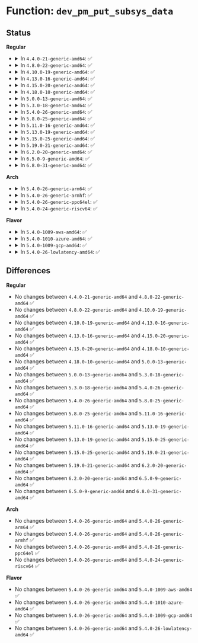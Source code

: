 # Function: <code>dev_pm_put_subsys_data</code>

## Status
<b>Regular</b>
<ul>
<li>
<details>
<summary>In <code>4.4.0-21-generic-amd64</code>: ✅</summary>

```c
void dev_pm_put_subsys_data(struct device * dev)
```

```json
{
  "name": "dev_pm_put_subsys_data",
  "collision_type": "Unique Global",
  "inline_type": "No",
  "funcs": [
    {
      "addr": 18446744071584434816,
      "name": "dev_pm_put_subsys_data",
      "external": true,
      "loc": "drivers/base/power/common.c:61",
      "file": "drivers/base/power/common.c",
      "inline": "seen, unknown",
      "caller_inline": [],
      "caller_func": [
        "drivers/base/power/clock_ops.c:pm_clk_destroy"
      ]
    }
  ],
  "symbols": [
    {
      "addr": 18446744071584434816,
      "name": "dev_pm_put_subsys_data",
      "section": ".text",
      "bind": "STB_GLOBAL",
      "size": 105
    }
  ]
}
```
</details>
</li>
<li>
<details>
<summary>In <code>4.8.0-22-generic-amd64</code>: ✅</summary>

```c
void dev_pm_put_subsys_data(struct device * dev)
```

```json
{
  "name": "dev_pm_put_subsys_data",
  "collision_type": "Unique Global",
  "inline_type": "No",
  "funcs": [
    {
      "addr": 18446744071584770784,
      "name": "dev_pm_put_subsys_data",
      "external": true,
      "loc": "drivers/base/power/common.c:63",
      "file": "drivers/base/power/common.c",
      "inline": "seen, unknown",
      "caller_inline": [],
      "caller_func": [
        "drivers/base/power/domain.c:__pm_genpd_add_device",
        "drivers/base/power/domain.c:genpd_free_dev_data",
        "drivers/base/power/clock_ops.c:pm_clk_destroy"
      ]
    }
  ],
  "symbols": [
    {
      "addr": 18446744071584770784,
      "name": "dev_pm_put_subsys_data",
      "section": ".text",
      "bind": "STB_GLOBAL",
      "size": 100
    }
  ]
}
```
</details>
</li>
<li>
<details>
<summary>In <code>4.10.0-19-generic-amd64</code>: ✅</summary>

```c
void dev_pm_put_subsys_data(struct device * dev)
```

```json
{
  "name": "dev_pm_put_subsys_data",
  "collision_type": "Unique Global",
  "inline_type": "No",
  "funcs": [
    {
      "addr": 18446744071584961184,
      "name": "dev_pm_put_subsys_data",
      "external": true,
      "loc": "drivers/base/power/common.c:63",
      "file": "drivers/base/power/common.c",
      "inline": "seen, unknown",
      "caller_inline": [],
      "caller_func": [
        "drivers/base/power/domain.c:__pm_genpd_add_device",
        "drivers/base/power/domain.c:genpd_free_dev_data",
        "drivers/base/power/clock_ops.c:pm_clk_destroy"
      ]
    }
  ],
  "symbols": [
    {
      "addr": 18446744071584961184,
      "name": "dev_pm_put_subsys_data",
      "section": ".text",
      "bind": "STB_GLOBAL",
      "size": 100
    }
  ]
}
```
</details>
</li>
<li>
<details>
<summary>In <code>4.13.0-16-generic-amd64</code>: ✅</summary>

```c
void dev_pm_put_subsys_data(struct device * dev)
```

```json
{
  "name": "dev_pm_put_subsys_data",
  "collision_type": "Unique Global",
  "inline_type": "No",
  "funcs": [
    {
      "addr": 18446744071585045840,
      "name": "dev_pm_put_subsys_data",
      "external": true,
      "loc": "drivers/base/power/common.c:63",
      "file": "drivers/base/power/common.c",
      "inline": "seen, unknown",
      "caller_inline": [],
      "caller_func": [
        "drivers/base/power/domain.c:__pm_genpd_add_device",
        "drivers/base/power/domain.c:__pm_genpd_add_device",
        "drivers/base/power/domain.c:genpd_free_dev_data",
        "drivers/base/power/clock_ops.c:pm_clk_destroy"
      ]
    }
  ],
  "symbols": [
    {
      "addr": 18446744071585045840,
      "name": "dev_pm_put_subsys_data",
      "section": ".text",
      "bind": "STB_GLOBAL",
      "size": 100
    }
  ]
}
```
</details>
</li>
<li>
<details>
<summary>In <code>4.15.0-20-generic-amd64</code>: ✅</summary>

```c
void dev_pm_put_subsys_data(struct device * dev)
```

```json
{
  "name": "dev_pm_put_subsys_data",
  "collision_type": "Unique Global",
  "inline_type": "No",
  "funcs": [
    {
      "addr": 18446744071585468656,
      "name": "dev_pm_put_subsys_data",
      "external": true,
      "loc": "drivers/base/power/common.c:63",
      "file": "drivers/base/power/common.c",
      "inline": "seen, unknown",
      "caller_inline": [],
      "caller_func": [
        "drivers/base/power/domain.c:__pm_genpd_add_device",
        "drivers/base/power/domain.c:__pm_genpd_add_device",
        "drivers/base/power/domain.c:genpd_free_dev_data",
        "drivers/base/power/clock_ops.c:pm_clk_destroy"
      ]
    }
  ],
  "symbols": [
    {
      "addr": 18446744071585468656,
      "name": "dev_pm_put_subsys_data",
      "section": ".text",
      "bind": "STB_GLOBAL",
      "size": 100
    }
  ]
}
```
</details>
</li>
<li>
<details>
<summary>In <code>4.18.0-10-generic-amd64</code>: ✅</summary>

```c
void dev_pm_put_subsys_data(struct device * dev)
```

```json
{
  "name": "dev_pm_put_subsys_data",
  "collision_type": "Unique Global",
  "inline_type": "No",
  "funcs": [
    {
      "addr": 18446744071585712560,
      "name": "dev_pm_put_subsys_data",
      "external": true,
      "loc": "drivers/base/power/common.c:63",
      "file": "drivers/base/power/common.c",
      "inline": "seen, unknown",
      "caller_inline": [],
      "caller_func": [
        "drivers/base/power/domain.c:pm_genpd_add_device",
        "drivers/base/power/domain.c:pm_genpd_add_device",
        "drivers/base/power/domain.c:genpd_free_dev_data",
        "drivers/base/power/clock_ops.c:pm_clk_destroy"
      ]
    }
  ],
  "symbols": [
    {
      "addr": 18446744071585712560,
      "name": "dev_pm_put_subsys_data",
      "section": ".text",
      "bind": "STB_GLOBAL",
      "size": 100
    }
  ]
}
```
</details>
</li>
<li>
<details>
<summary>In <code>5.0.0-13-generic-amd64</code>: ✅</summary>

```c
void dev_pm_put_subsys_data(struct device * dev)
```

```json
{
  "name": "dev_pm_put_subsys_data",
  "collision_type": "Unique Global",
  "inline_type": "No",
  "funcs": [
    {
      "addr": 18446744071585844224,
      "name": "dev_pm_put_subsys_data",
      "external": true,
      "loc": "drivers/base/power/common.c:63",
      "file": "drivers/base/power/common.c",
      "inline": "seen, unknown",
      "caller_inline": [],
      "caller_func": [
        "drivers/base/power/domain.c:pm_genpd_add_device",
        "drivers/base/power/domain.c:pm_genpd_add_device",
        "drivers/base/power/domain.c:genpd_free_dev_data",
        "drivers/base/power/clock_ops.c:pm_clk_destroy"
      ]
    }
  ],
  "symbols": [
    {
      "addr": 18446744071585844224,
      "name": "dev_pm_put_subsys_data",
      "section": ".text",
      "bind": "STB_GLOBAL",
      "size": 100
    }
  ]
}
```
</details>
</li>
<li>
<details>
<summary>In <code>5.3.0-18-generic-amd64</code>: ✅</summary>

```c
void dev_pm_put_subsys_data(struct device * dev)
```

```json
{
  "name": "dev_pm_put_subsys_data",
  "collision_type": "Unique Global",
  "inline_type": "No",
  "funcs": [
    {
      "addr": 18446744071586080448,
      "name": "dev_pm_put_subsys_data",
      "external": true,
      "loc": "drivers/base/power/common.c:61",
      "file": "drivers/base/power/common.c",
      "inline": "seen, unknown",
      "caller_inline": [],
      "caller_func": [
        "drivers/base/power/domain.c:pm_genpd_add_device",
        "drivers/base/power/domain.c:pm_genpd_add_device",
        "drivers/base/power/domain.c:genpd_free_dev_data",
        "drivers/base/power/clock_ops.c:pm_clk_destroy"
      ]
    }
  ],
  "symbols": [
    {
      "addr": 18446744071586080448,
      "name": "dev_pm_put_subsys_data",
      "section": ".text",
      "bind": "STB_GLOBAL",
      "size": 100
    }
  ]
}
```
</details>
</li>
<li>
<details>
<summary>In <code>5.4.0-26-generic-amd64</code>: ✅</summary>

```c
void dev_pm_put_subsys_data(struct device * dev)
```

```json
{
  "name": "dev_pm_put_subsys_data",
  "collision_type": "Unique Global",
  "inline_type": "No",
  "funcs": [
    {
      "addr": 18446744071586228880,
      "name": "dev_pm_put_subsys_data",
      "external": true,
      "loc": "drivers/base/power/common.c:61",
      "file": "drivers/base/power/common.c",
      "inline": "seen, unknown",
      "caller_inline": [],
      "caller_func": [
        "drivers/base/power/domain.c:pm_genpd_add_device",
        "drivers/base/power/domain.c:pm_genpd_add_device",
        "drivers/base/power/domain.c:genpd_free_dev_data",
        "drivers/base/power/clock_ops.c:pm_clk_destroy"
      ]
    }
  ],
  "symbols": [
    {
      "addr": 18446744071586228880,
      "name": "dev_pm_put_subsys_data",
      "section": ".text",
      "bind": "STB_GLOBAL",
      "size": 100
    }
  ]
}
```
</details>
</li>
<li>
<details>
<summary>In <code>5.8.0-25-generic-amd64</code>: ✅</summary>

```c
void dev_pm_put_subsys_data(struct device * dev)
```

```json
{
  "name": "dev_pm_put_subsys_data",
  "collision_type": "Unique Global",
  "inline_type": "No",
  "funcs": [
    {
      "addr": 18446744071586994848,
      "name": "dev_pm_put_subsys_data",
      "external": true,
      "loc": "drivers/base/power/common.c:61",
      "file": "drivers/base/power/common.c",
      "inline": "seen, unknown",
      "caller_inline": [],
      "caller_func": [
        "drivers/base/power/domain.c:genpd_remove_device",
        "drivers/base/power/domain.c:genpd_add_device",
        "drivers/base/power/domain.c:genpd_alloc_dev_data",
        "drivers/base/power/clock_ops.c:pm_clk_destroy"
      ]
    }
  ],
  "symbols": [
    {
      "addr": 18446744071586994848,
      "name": "dev_pm_put_subsys_data",
      "section": ".text",
      "bind": "STB_GLOBAL",
      "size": 100
    }
  ]
}
```
</details>
</li>
<li>
<details>
<summary>In <code>5.11.0-16-generic-amd64</code>: ✅</summary>

```c
void dev_pm_put_subsys_data(struct device * dev)
```

```json
{
  "name": "dev_pm_put_subsys_data",
  "collision_type": "Unique Global",
  "inline_type": "No",
  "funcs": [
    {
      "addr": 18446744071587079600,
      "name": "dev_pm_put_subsys_data",
      "external": true,
      "loc": "drivers/base/power/common.c:61",
      "file": "drivers/base/power/common.c",
      "inline": "seen, unknown",
      "caller_inline": [],
      "caller_func": [
        "drivers/base/power/domain.c:genpd_remove_device",
        "drivers/base/power/domain.c:genpd_add_device",
        "drivers/base/power/domain.c:genpd_alloc_dev_data",
        "drivers/base/power/clock_ops.c:pm_clk_destroy"
      ]
    }
  ],
  "symbols": [
    {
      "addr": 18446744071587079600,
      "name": "dev_pm_put_subsys_data",
      "section": ".text",
      "bind": "STB_GLOBAL",
      "size": 100
    }
  ]
}
```
</details>
</li>
<li>
<details>
<summary>In <code>5.13.0-19-generic-amd64</code>: ✅</summary>

```c
void dev_pm_put_subsys_data(struct device * dev)
```

```json
{
  "name": "dev_pm_put_subsys_data",
  "collision_type": "Unique Global",
  "inline_type": "No",
  "funcs": [
    {
      "addr": 18446744071586965856,
      "name": "dev_pm_put_subsys_data",
      "external": true,
      "loc": "drivers/base/power/common.c:61",
      "file": "drivers/base/power/common.c",
      "inline": "seen, unknown",
      "caller_inline": [],
      "caller_func": [
        "drivers/base/power/domain.c:genpd_remove_device",
        "drivers/base/power/domain.c:genpd_add_device",
        "drivers/base/power/clock_ops.c:pm_clk_destroy"
      ]
    }
  ],
  "symbols": [
    {
      "addr": 18446744071586965856,
      "name": "dev_pm_put_subsys_data",
      "section": ".text",
      "bind": "STB_GLOBAL",
      "size": 100
    }
  ]
}
```
</details>
</li>
<li>
<details>
<summary>In <code>5.15.0-25-generic-amd64</code>: ✅</summary>

```c
void dev_pm_put_subsys_data(struct device * dev)
```

```json
{
  "name": "dev_pm_put_subsys_data",
  "collision_type": "Unique Global",
  "inline_type": "No",
  "funcs": [
    {
      "addr": 18446744071587532000,
      "name": "dev_pm_put_subsys_data",
      "external": true,
      "loc": "drivers/base/power/common.c:61",
      "file": "drivers/base/power/common.c",
      "inline": "seen, unknown",
      "caller_inline": [],
      "caller_func": [
        "drivers/base/power/domain.c:genpd_remove_device",
        "drivers/base/power/domain.c:genpd_add_device",
        "drivers/base/power/clock_ops.c:pm_clk_destroy"
      ]
    }
  ],
  "symbols": [
    {
      "addr": 18446744071587532000,
      "name": "dev_pm_put_subsys_data",
      "section": ".text",
      "bind": "STB_GLOBAL",
      "size": 100
    }
  ]
}
```
</details>
</li>
<li>
<details>
<summary>In <code>5.19.0-21-generic-amd64</code>: ✅</summary>

```c
void dev_pm_put_subsys_data(struct device * dev)
```

```json
{
  "name": "dev_pm_put_subsys_data",
  "collision_type": "Unique Global",
  "inline_type": "No",
  "funcs": [
    {
      "addr": 18446744071588862624,
      "name": "dev_pm_put_subsys_data",
      "external": true,
      "loc": "drivers/base/power/common.c:61",
      "file": "drivers/base/power/common.c",
      "inline": "seen, unknown",
      "caller_inline": [],
      "caller_func": [
        "drivers/base/power/domain.c:genpd_remove_device",
        "drivers/base/power/domain.c:genpd_add_device",
        "drivers/base/power/domain.c:genpd_add_device",
        "drivers/base/power/clock_ops.c:pm_clk_destroy"
      ]
    }
  ],
  "symbols": [
    {
      "addr": 18446744071588862624,
      "name": "dev_pm_put_subsys_data",
      "section": ".text",
      "bind": "STB_GLOBAL",
      "size": 104
    }
  ]
}
```
</details>
</li>
<li>
<details>
<summary>In <code>6.2.0-20-generic-amd64</code>: ✅</summary>

```c
void dev_pm_put_subsys_data(struct device * dev)
```

```json
{
  "name": "dev_pm_put_subsys_data",
  "collision_type": "Unique Global",
  "inline_type": "No",
  "funcs": [
    {
      "addr": 18446744071590369696,
      "name": "dev_pm_put_subsys_data",
      "external": true,
      "loc": "drivers/base/power/common.c:61",
      "file": "drivers/base/power/common.c",
      "inline": "seen, unknown",
      "caller_inline": [],
      "caller_func": [
        "drivers/base/power/domain.c:genpd_remove_device",
        "drivers/base/power/domain.c:genpd_add_device",
        "drivers/base/power/domain.c:genpd_add_device",
        "drivers/base/power/clock_ops.c:pm_clk_destroy"
      ]
    }
  ],
  "symbols": [
    {
      "addr": 18446744071590369696,
      "name": "dev_pm_put_subsys_data",
      "section": ".text",
      "bind": "STB_GLOBAL",
      "size": 104
    }
  ]
}
```
</details>
</li>
<li>
<details>
<summary>In <code>6.5.0-9-generic-amd64</code>: ✅</summary>

```c
void dev_pm_put_subsys_data(struct device * dev)
```

```json
{
  "name": "dev_pm_put_subsys_data",
  "collision_type": "Unique Global",
  "inline_type": "No",
  "funcs": [
    {
      "addr": 18446744071590690192,
      "name": "dev_pm_put_subsys_data",
      "external": true,
      "loc": "drivers/base/power/common.c:61",
      "file": "drivers/base/power/common.c",
      "inline": "seen, unknown",
      "caller_inline": [],
      "caller_func": [
        "drivers/base/power/domain.c:genpd_remove_device",
        "drivers/base/power/domain.c:genpd_add_device",
        "drivers/base/power/domain.c:genpd_add_device",
        "drivers/base/power/clock_ops.c:pm_clk_destroy"
      ]
    }
  ],
  "symbols": [
    {
      "addr": 18446744071590690192,
      "name": "dev_pm_put_subsys_data",
      "section": ".text",
      "bind": "STB_GLOBAL",
      "size": 104
    }
  ]
}
```
</details>
</li>
<li>
<details>
<summary>In <code>6.8.0-31-generic-amd64</code>: ✅</summary>

```c
void dev_pm_put_subsys_data(struct device * dev)
```

```json
{
  "name": "dev_pm_put_subsys_data",
  "collision_type": "Unique Global",
  "inline_type": "No",
  "funcs": [
    {
      "addr": 18446744071591051728,
      "name": "dev_pm_put_subsys_data",
      "external": true,
      "loc": "drivers/base/power/common.c:61",
      "file": "drivers/base/power/common.c",
      "inline": "seen, unknown",
      "caller_inline": [],
      "caller_func": [
        "drivers/pmdomain/core.c:genpd_remove_device",
        "drivers/pmdomain/core.c:genpd_add_device",
        "drivers/pmdomain/core.c:genpd_add_device",
        "drivers/base/power/clock_ops.c:pm_clk_destroy"
      ]
    }
  ],
  "symbols": [
    {
      "addr": 18446744071591051728,
      "name": "dev_pm_put_subsys_data",
      "section": ".text",
      "bind": "STB_GLOBAL",
      "size": 104
    }
  ]
}
```
</details>
</li>
</ul>
<b>Arch</b>
<ul>
<li>
<details>
<summary>In <code>5.4.0-26-generic-arm64</code>: ✅</summary>

```c
void dev_pm_put_subsys_data(struct device * dev)
```

```json
{
  "name": "dev_pm_put_subsys_data",
  "collision_type": "Unique Global",
  "inline_type": "No",
  "funcs": [
    {
      "addr": 18446603336499041256,
      "name": "dev_pm_put_subsys_data",
      "external": true,
      "loc": "drivers/base/power/common.c:61",
      "file": "drivers/base/power/common.c",
      "inline": "seen, unknown",
      "caller_inline": [],
      "caller_func": [
        "drivers/base/power/domain.c:genpd_add_device",
        "drivers/base/power/domain.c:genpd_add_device",
        "drivers/base/power/domain.c:genpd_free_dev_data",
        "drivers/base/power/clock_ops.c:pm_clk_destroy"
      ]
    }
  ],
  "symbols": [
    {
      "addr": 18446603336499041256,
      "name": "dev_pm_put_subsys_data",
      "section": ".text",
      "bind": "STB_GLOBAL",
      "size": 192
    }
  ]
}
```
</details>
</li>
<li>
<details>
<summary>In <code>5.4.0-26-generic-armhf</code>: ✅</summary>

```c
void dev_pm_put_subsys_data(struct device * dev)
```

```json
{
  "name": "dev_pm_put_subsys_data",
  "collision_type": "Unique Global",
  "inline_type": "No",
  "funcs": [
    {
      "addr": 3231599160,
      "name": "dev_pm_put_subsys_data",
      "external": true,
      "loc": "drivers/base/power/common.c:61",
      "file": "drivers/base/power/common.c",
      "inline": "seen, unknown",
      "caller_inline": [],
      "caller_func": [
        "drivers/base/power/domain.c:genpd_add_device",
        "drivers/base/power/domain.c:genpd_add_device",
        "drivers/base/power/domain.c:genpd_free_dev_data",
        "drivers/base/power/clock_ops.c:pm_clk_destroy"
      ]
    }
  ],
  "symbols": [
    {
      "addr": 3231599160,
      "name": "dev_pm_put_subsys_data",
      "section": ".text",
      "bind": "STB_GLOBAL",
      "size": 120
    }
  ]
}
```
</details>
</li>
<li>
<details>
<summary>In <code>5.4.0-26-generic-ppc64el</code>: ✅</summary>

```c
void dev_pm_put_subsys_data(struct device * dev)
```

```json
{
  "name": "dev_pm_put_subsys_data",
  "collision_type": "Unique Global",
  "inline_type": "No",
  "funcs": [
    {
      "addr": 13835058055292212688,
      "name": "dev_pm_put_subsys_data",
      "external": true,
      "loc": "drivers/base/power/common.c:61",
      "file": "drivers/base/power/common.c",
      "inline": "seen, unknown",
      "caller_inline": [],
      "caller_func": [
        "drivers/base/power/domain.c:genpd_add_device",
        "drivers/base/power/domain.c:genpd_add_device",
        "drivers/base/power/domain.c:genpd_free_dev_data"
      ]
    }
  ],
  "symbols": [
    {
      "addr": 13835058055292212688,
      "name": "dev_pm_put_subsys_data",
      "section": ".text",
      "bind": "STB_GLOBAL",
      "size": 228
    }
  ]
}
```
</details>
</li>
<li>
<details>
<summary>In <code>5.4.0-24-generic-riscv64</code>: ✅</summary>

```c
void dev_pm_put_subsys_data(struct device * dev)
```

```json
{
  "name": "dev_pm_put_subsys_data",
  "collision_type": "Unique Global",
  "inline_type": "No",
  "funcs": [
    {
      "addr": 18446743936276401732,
      "name": "dev_pm_put_subsys_data",
      "external": true,
      "loc": "drivers/base/power/common.c:61",
      "file": "drivers/base/power/common.c",
      "inline": "seen, unknown",
      "caller_inline": [],
      "caller_func": [
        "drivers/base/power/domain.c:genpd_add_device",
        "drivers/base/power/domain.c:genpd_add_device",
        "drivers/base/power/domain.c:genpd_free_dev_data",
        "drivers/base/power/clock_ops.c:pm_clk_destroy"
      ]
    }
  ],
  "symbols": [
    {
      "addr": 18446743936276401732,
      "name": "dev_pm_put_subsys_data",
      "section": ".text",
      "bind": "STB_GLOBAL",
      "size": 146
    }
  ]
}
```
</details>
</li>
</ul>
<b>Flavor</b>
<ul>
<li>
<details>
<summary>In <code>5.4.0-1009-aws-amd64</code>: ✅</summary>

```c
void dev_pm_put_subsys_data(struct device * dev)
```

```json
{
  "name": "dev_pm_put_subsys_data",
  "collision_type": "Unique Global",
  "inline_type": "No",
  "funcs": [
    {
      "addr": 18446744071585989088,
      "name": "dev_pm_put_subsys_data",
      "external": true,
      "loc": "drivers/base/power/common.c:61",
      "file": "drivers/base/power/common.c",
      "inline": "seen, unknown",
      "caller_inline": [],
      "caller_func": [
        "drivers/base/power/domain.c:pm_genpd_add_device",
        "drivers/base/power/domain.c:pm_genpd_add_device",
        "drivers/base/power/domain.c:genpd_free_dev_data",
        "drivers/base/power/clock_ops.c:pm_clk_destroy"
      ]
    }
  ],
  "symbols": [
    {
      "addr": 18446744071585989088,
      "name": "dev_pm_put_subsys_data",
      "section": ".text",
      "bind": "STB_GLOBAL",
      "size": 100
    }
  ]
}
```
</details>
</li>
<li>
<details>
<summary>In <code>5.4.0-1010-azure-amd64</code>: ✅</summary>

```c
void dev_pm_put_subsys_data(struct device * dev)
```

```json
{
  "name": "dev_pm_put_subsys_data",
  "collision_type": "Unique Global",
  "inline_type": "No",
  "funcs": [
    {
      "addr": 18446744071585838352,
      "name": "dev_pm_put_subsys_data",
      "external": true,
      "loc": "drivers/base/power/common.c:61",
      "file": "drivers/base/power/common.c",
      "inline": "seen, unknown",
      "caller_inline": [],
      "caller_func": [
        "drivers/base/power/domain.c:pm_genpd_add_device",
        "drivers/base/power/domain.c:pm_genpd_add_device",
        "drivers/base/power/domain.c:genpd_free_dev_data",
        "drivers/base/power/clock_ops.c:pm_clk_destroy"
      ]
    }
  ],
  "symbols": [
    {
      "addr": 18446744071585838352,
      "name": "dev_pm_put_subsys_data",
      "section": ".text",
      "bind": "STB_GLOBAL",
      "size": 94
    }
  ]
}
```
</details>
</li>
<li>
<details>
<summary>In <code>5.4.0-1009-gcp-amd64</code>: ✅</summary>

```c
void dev_pm_put_subsys_data(struct device * dev)
```

```json
{
  "name": "dev_pm_put_subsys_data",
  "collision_type": "Unique Global",
  "inline_type": "No",
  "funcs": [
    {
      "addr": 18446744071586178896,
      "name": "dev_pm_put_subsys_data",
      "external": true,
      "loc": "drivers/base/power/common.c:61",
      "file": "drivers/base/power/common.c",
      "inline": "seen, unknown",
      "caller_inline": [],
      "caller_func": [
        "drivers/base/power/domain.c:pm_genpd_add_device",
        "drivers/base/power/domain.c:pm_genpd_add_device",
        "drivers/base/power/domain.c:genpd_free_dev_data",
        "drivers/base/power/clock_ops.c:pm_clk_destroy"
      ]
    }
  ],
  "symbols": [
    {
      "addr": 18446744071586178896,
      "name": "dev_pm_put_subsys_data",
      "section": ".text",
      "bind": "STB_GLOBAL",
      "size": 100
    }
  ]
}
```
</details>
</li>
<li>
<details>
<summary>In <code>5.4.0-26-lowlatency-amd64</code>: ✅</summary>

```c
void dev_pm_put_subsys_data(struct device * dev)
```

```json
{
  "name": "dev_pm_put_subsys_data",
  "collision_type": "Unique Global",
  "inline_type": "No",
  "funcs": [
    {
      "addr": 18446744071586287216,
      "name": "dev_pm_put_subsys_data",
      "external": true,
      "loc": "drivers/base/power/common.c:61",
      "file": "drivers/base/power/common.c",
      "inline": "seen, unknown",
      "caller_inline": [],
      "caller_func": [
        "drivers/base/power/domain.c:pm_genpd_add_device",
        "drivers/base/power/domain.c:pm_genpd_add_device",
        "drivers/base/power/domain.c:genpd_free_dev_data",
        "drivers/base/power/clock_ops.c:pm_clk_destroy"
      ]
    }
  ],
  "symbols": [
    {
      "addr": 18446744071586287216,
      "name": "dev_pm_put_subsys_data",
      "section": ".text",
      "bind": "STB_GLOBAL",
      "size": 96
    }
  ]
}
```
</details>
</li>
</ul>

## Differences
<b>Regular</b>
<ul>
<li>
No changes between <code>4.4.0-21-generic-amd64</code> and <code>4.8.0-22-generic-amd64</code> ✅
</li>
<li>
No changes between <code>4.8.0-22-generic-amd64</code> and <code>4.10.0-19-generic-amd64</code> ✅
</li>
<li>
No changes between <code>4.10.0-19-generic-amd64</code> and <code>4.13.0-16-generic-amd64</code> ✅
</li>
<li>
No changes between <code>4.13.0-16-generic-amd64</code> and <code>4.15.0-20-generic-amd64</code> ✅
</li>
<li>
No changes between <code>4.15.0-20-generic-amd64</code> and <code>4.18.0-10-generic-amd64</code> ✅
</li>
<li>
No changes between <code>4.18.0-10-generic-amd64</code> and <code>5.0.0-13-generic-amd64</code> ✅
</li>
<li>
No changes between <code>5.0.0-13-generic-amd64</code> and <code>5.3.0-18-generic-amd64</code> ✅
</li>
<li>
No changes between <code>5.3.0-18-generic-amd64</code> and <code>5.4.0-26-generic-amd64</code> ✅
</li>
<li>
No changes between <code>5.4.0-26-generic-amd64</code> and <code>5.8.0-25-generic-amd64</code> ✅
</li>
<li>
No changes between <code>5.8.0-25-generic-amd64</code> and <code>5.11.0-16-generic-amd64</code> ✅
</li>
<li>
No changes between <code>5.11.0-16-generic-amd64</code> and <code>5.13.0-19-generic-amd64</code> ✅
</li>
<li>
No changes between <code>5.13.0-19-generic-amd64</code> and <code>5.15.0-25-generic-amd64</code> ✅
</li>
<li>
No changes between <code>5.15.0-25-generic-amd64</code> and <code>5.19.0-21-generic-amd64</code> ✅
</li>
<li>
No changes between <code>5.19.0-21-generic-amd64</code> and <code>6.2.0-20-generic-amd64</code> ✅
</li>
<li>
No changes between <code>6.2.0-20-generic-amd64</code> and <code>6.5.0-9-generic-amd64</code> ✅
</li>
<li>
No changes between <code>6.5.0-9-generic-amd64</code> and <code>6.8.0-31-generic-amd64</code> ✅
</li>
</ul>
<b>Arch</b>
<ul>
<li>
No changes between <code>5.4.0-26-generic-amd64</code> and <code>5.4.0-26-generic-arm64</code> ✅
</li>
<li>
No changes between <code>5.4.0-26-generic-amd64</code> and <code>5.4.0-26-generic-armhf</code> ✅
</li>
<li>
No changes between <code>5.4.0-26-generic-amd64</code> and <code>5.4.0-26-generic-ppc64el</code> ✅
</li>
<li>
No changes between <code>5.4.0-26-generic-amd64</code> and <code>5.4.0-24-generic-riscv64</code> ✅
</li>
</ul>
<b>Flavor</b>
<ul>
<li>
No changes between <code>5.4.0-26-generic-amd64</code> and <code>5.4.0-1009-aws-amd64</code> ✅
</li>
<li>
No changes between <code>5.4.0-26-generic-amd64</code> and <code>5.4.0-1010-azure-amd64</code> ✅
</li>
<li>
No changes between <code>5.4.0-26-generic-amd64</code> and <code>5.4.0-1009-gcp-amd64</code> ✅
</li>
<li>
No changes between <code>5.4.0-26-generic-amd64</code> and <code>5.4.0-26-lowlatency-amd64</code> ✅
</li>
</ul>
